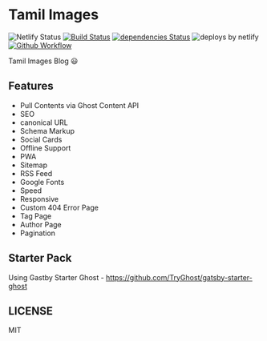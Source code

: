 # Tamil Images

![Netlify Status](https://api.netlify.com/api/v1/badges/22c7497e-8986-4e25-9628-62f7c9b19b4c/deploy-status) [![Build Status](https://travis-ci.org/mskian/tamil-images-xyz.svg?branch=master)](https://travis-ci.org/mskian/tamil-images-xyz) [![dependencies Status](https://david-dm.org/mskian/tamil-images-xyz/status.svg?style=flat-square)](https://david-dm.org/mskian/tamil-images-xyz) ![deploys by netlify](https://img.shields.io/badge/deploys%20by-netlify-00c7b7.svg?style=flat-square) [![Github Workflow](https://github.com/mskian/tamil-images-xyz/workflows/tamil-images-xyz/badge.svg)](https://github.com/mskian/tamil-images-xyz/actions)  

Tamil Images Blog 😃

## Features

- Pull Contents via Ghost Content API
- SEO
- canonical URL
- Schema Markup
- Social Cards
- Offline Support
- PWA
- Sitemap
- RSS Feed
- Google Fonts
- Speed
- Responsive
- Custom 404 Error Page
- Tag Page
- Author Page
- Pagination

## Starter Pack

Using Gastby Starter Ghost - <https://github.com/TryGhost/gatsby-starter-ghost>

## LICENSE

MIT
